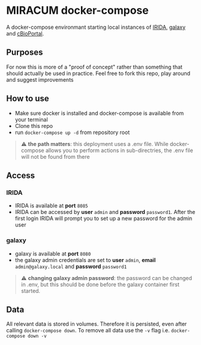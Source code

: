 # MIRACUM docker-compose

A docker-compose environmant starting local instances of [IRIDA](https://irida.ca/), [galaxy](https://galaxyproject.org/) and [cBioPortal](https://www.cbioportal.org/).

## Purposes
For now this is more of a "proof of concept" rather than something that should actually be used in practice.
Feel free to fork this repo, play around and suggest improvements

## How to use
* Make sure docker is installed and docker-compose is available from your terminal
* Clone this repo
* run `docker-compose up -d` from repository root

> :warning: **the path matters**: this deployment uses a .env file. While docker-compose allows you to perform actions in sub-directries, the .env file will not be found from there



## Access 
### IRIDA
* IRIDA is available at **port** `8085`
* IRIDA can be accessed by **user** `admin` and **password** `password1`. After the first login IRIDA will prompt you to set up a new password for the admin user

### galaxy
* galaxy is available at **port** `8080`
* the galaxy admin credentials are set to **user** `admin`, **email** `admin@galaxy.local` and **password** `password1`
> :warning: **changing galaxy admin password**: the password can be changed in .env, but this should be done before the galaxy container first started.

## Data
All relevant data is stored in volumes. Therefore it is persisted, even after calling `docker-compose down`.
To remove all data use the `-v` flag i.e. `docker-compose down -v` 
